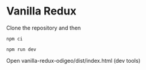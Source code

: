# Vanilla Redux 

Clone the repository and then 

```
npm ci
```

```
npm run dev
```

Open vanilla-redux-odigeo/dist/index.html (dev tools)